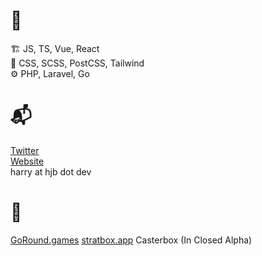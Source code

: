 # 🧰
🏗 JS, TS, Vue, React <br>
🎨 CSS, SCSS, PostCSS, Tailwind <br>
⚙ PHP, Laravel, Go


# 📬
[Twitter](https://twitter.com/hjbdev)  
[Website](https://hjb.dev)  
harry at hjb dot dev

# 🔨
[GoRound.games](https://goround.games)
[stratbox.app](https://stratbox.app)
Casterbox (In Closed Alpha)

<!--
**HJBDev/hjbdev** is a ✨ _special_ ✨ repository because its `README.md` (this file) appears on your GitHub profile.

Here are some ideas to get you started:

- 🔭 I’m currently working on ...
- 🌱 I’m currently learning ...
- 👯 I’m looking to collaborate on ...
- 🤔 I’m looking for help with ...
- 💬 Ask me about ...
- 📫 How to reach me: ...
- 😄 Pronouns: ...
- ⚡ Fun fact: ...
-->
